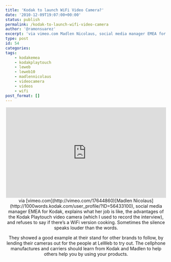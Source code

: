 ```yaml
---
title: 'Kodak to launch WiFi Video Camera?'
date: '2010-12-09T19:07:00+00:00'
status: publish
permalink: /kodak-to-launch-wifi-video-camera
author: '@ramonsuarez'
excerpt: 'via vimeo.com Madlen Nicolaus, social media manager EMEA for Kodak, explains what her job is like, the advantages of the Kodak Playtouch video camera (which I used to record the interview), and refuses to say if there''s a WiFi version cooking. Som...'
type: post
id: 54
categories:
tags:
    - kodakemea
    - kodakplaytouch
    - leweb
    - leweb10
    - madlennicolaus
    - videocamera
    - videos
    - wifi
post_format: []
---
```

<div class="embed-vimeo" style="text-align: center;"><iframe allowfullscreen="" frameborder="0" height="283" mozallowfullscreen="" src="https://player.vimeo.com/video/17644860" webkitallowfullscreen="" width="500"></iframe>via [vimeo.com](http://vimeo.com/17644860)[Madlen Nicolaus](http://1000words.kodak.com/user_profile/?ID=56433100), social media manager EMEA for Kodak, explains what her job is like, the advantages of the Kodak Playtouch video camera (which I used to record the interview), and refuses to say if there’s a WiFi version cooking. Sometimes the silence speaks louder than the words.

They showed a good example at their stand for other brands to follow, by lending their cameras out for the people at LeWeb to try out. The cellphone manufactures and carriers should learn from Kodak and Madlen to help others help you by using your products.

